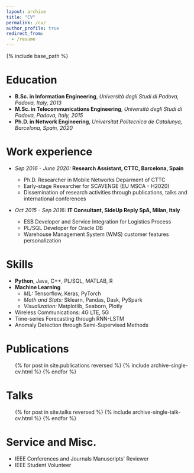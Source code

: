 ```yaml
---
layout: archive
title: "CV"
permalink: /cv/
author_profile: true
redirect_from:
  - /resume
---
```


{% include base_path %}

Education
======
* **B.Sc. in Information Engineering**, *Università degli Studi di Padova, Padova, Italy, 2013*
* **M.Sc. in Telecommunications Engineering**, *Università degli Studi di Padova, Padova, Italy, 2015*
* **Ph.D. in Network Engineering**, *Universitat Politecnica de Catalunya, Barcelona, Spain, 2020*


Work experience
======
* *Sep 2016 - June 2020:* **Research Assistant, CTTC, Barcelona, Spain**
  * Ph.D. Researcher in Mobile Networks Deparment of CTTC
  * Early-stage Researcher for SCAVENGE (EU MSCA - H2020)
  * Dissemination of research activities through publications, talks and international conferences

* *Oct 2015 - Sep 2016:* **IT Consultant, SideUp Reply SpA, Milan, Italy**
  * ESB Developer and Service Integration for Logistics Process
  * PL/SQL Developer for Oracle DB
  * Warehouse Management System (WMS) customer features personalization

  
Skills
======
* **Python**, Java, C++, PL/SQL, MATLAB, R
* **Machine Learning**
  * *ML:* Tensorflow, Keras, PyTorch
  * *Math and Stats:* Sklearn, Pandas, Dask, PySpark
  * *Visualization:* Matplotlib, Seaborn, Plotly
* Wireless Communications: 4G LTE, 5G
* Time-series Forecasting through RNN-LSTM
* Anomaly Detection through Semi-Supervised Methods

Publications
======
  <ul>{% for post in site.publications reversed %}
    {% include archive-single-cv.html %}
  {% endfor %}</ul>
  
Talks
======
  <ul>{% for post in site.talks reversed %}
    {% include archive-single-talk-cv.html %}
  {% endfor %}</ul>
  
  
Service and Misc.
======
* IEEE Conferences and Journals Manuscripts' Reviewer
* IEEE Student Volunteer
